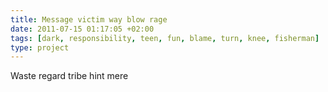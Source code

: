 ```yaml
---
title: Message victim way blow rage
date: 2011-07-15 01:17:05 +02:00
tags: [dark, responsibility, teen, fun, blame, turn, knee, fisherman]
type: project
---
```


Waste regard tribe hint mere
